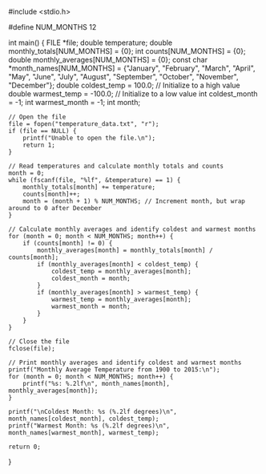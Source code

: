 #include <stdio.h>

#define NUM_MONTHS 12

int main() {
    FILE *file;
    double temperature;
    double monthly_totals[NUM_MONTHS] = {0};
    int counts[NUM_MONTHS] = {0};
    double monthly_averages[NUM_MONTHS] = {0};
    const char *month_names[NUM_MONTHS] = {"January", "February", "March", "April", "May", "June", "July", "August", "September", "October", "November", "December"};
    double coldest_temp = 100.0; // Initialize to a high value
    double warmest_temp = -100.0; // Initialize to a low value
    int coldest_month = -1;
    int warmest_month = -1;
    int month;

    // Open the file
    file = fopen("temperature_data.txt", "r");
    if (file == NULL) {
        printf("Unable to open the file.\n");
        return 1;
    }

    // Read temperatures and calculate monthly totals and counts
    month = 0;
    while (fscanf(file, "%lf", &temperature) == 1) {
        monthly_totals[month] += temperature;
        counts[month]++;
        month = (month + 1) % NUM_MONTHS; // Increment month, but wrap around to 0 after December
    }

    // Calculate monthly averages and identify coldest and warmest months
    for (month = 0; month < NUM_MONTHS; month++) {
        if (counts[month] != 0) {
            monthly_averages[month] = monthly_totals[month] / counts[month];
            if (monthly_averages[month] < coldest_temp) {
                coldest_temp = monthly_averages[month];
                coldest_month = month;
            }
            if (monthly_averages[month] > warmest_temp) {
                warmest_temp = monthly_averages[month];
                warmest_month = month;
            }
        }
    }

    // Close the file
    fclose(file);

    // Print monthly averages and identify coldest and warmest months
    printf("Monthly Average Temperature from 1900 to 2015:\n");
    for (month = 0; month < NUM_MONTHS; month++) {
        printf("%s: %.2lf\n", month_names[month], monthly_averages[month]);
    }

    printf("\nColdest Month: %s (%.2lf degrees)\n", month_names[coldest_month], coldest_temp);
    printf("Warmest Month: %s (%.2lf degrees)\n", month_names[warmest_month], warmest_temp);

    return 0;
}
